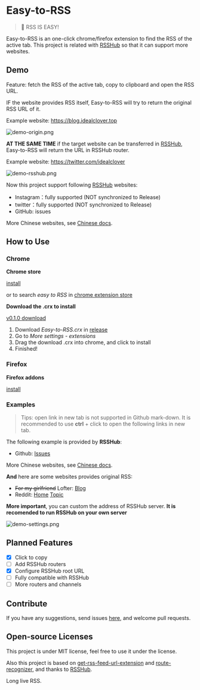 # Easy-to-RSS

> 🚀 RSS IS EASY!

Easy-to-RSS is an one-click chrome/firefox extension to find the RSS of the active tab. This project is related with [RSSHub](https://github.com/DIYgod/RSSHub) so that it can support more websites.

## Demo

Feature: fetch the RSS of the active tab, copy to clipboard and open the RSS URL.

IF the website provides RSS itself, Easy-to-RSS will try to return the original RSS URL of it.

Example website: https://blog.idealclover.top

![demo-origin.png](./pics/demo-origin.png)

**AT THE SAME TIME** if the target website can be transferred in [RSSHub](https://github.com/DIYgod/RSSHub), Easy-to-RSS will return the URL in RSSHub router.

Example website: https://twitter.com/idealclover

![demo-rsshub.png](./pics/demo-rsshub.png)

Now this project support following [RSSHub](https://github.com/DIYgod/RSSHub) websites:

* Instagram：fully supported (NOT synchronized to Release)
* twitter：fully supported (NOT synchronized to Release)
* GitHub: issues

More Chinese websites, see [Chinese docs](https://github.com/idealclover/Easy-to-RSS).

## How to Use

### Chrome

**Chrome store**

[install](https://chrome.google.com/webstore/detail/easy-to-rss/hbcmpkcpbnecinpngdnfbnknfkdpdfli)

or to search *easy to RSS* in [chrome extension store](https://chrome.google.com/webstore)

**Download the .crx to install**

[v0.1.0 download](https://github.com/idealclover/Easy-to-RSS/releases/download/v0.1.0/Easy-to-RSS.crx)

1. Download *Easy-to-RSS.crx* in [release](https://github.com/idealclover/Easy-to-RSS/releases)
2. Go to *More settings - extensions*
3. Drag the download .crx into chrome, and click to install
4. Finished!

### Firefox

**Firefox addons**

[install](https://addons.mozilla.org/zh-CN/firefox/addon/easy-to-rss/)

### Examples

> Tips: open link in new tab is not supported in Github mark-down. It is  recommended to use **ctrl** + click to open the following links in new tab.

The following example is provided by **RSSHub**:

* Github: [Issues](https://github.com/idealclover/Easy-to-RSS/issues)

More Chinese websites, see [Chinese docs](https://github.com/idealclover/Easy-to-RSS).

**And** here are some websites provides original RSS:

* ~~For my girlfriend~~ Lofter: [Blog](http://idealclover.lofter.com/)
* Reddit: [Home](https://www.reddit.com/) [Topic](https://www.reddit.com/r/changemyview/)

**More important**, you can custom the address of RSSHub server. **It is  recomended to run RSSHub on your own server**

![demo-settings.png](./pics/demo-settings.png)

## Planned Features

- [x] Click to copy
- [ ] Add RSSHub routers
- [x] Configure RSSHub root URL
- [ ] Fully compatible with RSSHub
- [ ] More routers and channels

## Contribute

If you have any suggestions, send issues [here](https://github.com/idealclover/Easy-to-RSS/issues), and welcome pull requests.

## Open-source Licenses

This project is under MIT license, feel free to use it under the license.

Also this project is based on [get-rss-feed-url-extension](https://github.com/shevabam/get-rss-feed-url-extension) and [route-recognizer](https://github.com/tildeio/route-recognizer), and thanks to [RSSHub](https://github.com/DIYgod/RSSHub).

Long live RSS.
